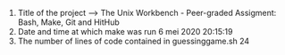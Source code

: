 1. Title of the project --> The Unix Workbench - Peer-graded Assigment: Bash, Make, Git and HitHub
2. Date and time at which make was run 
 6 mei 2020 20:15:19
3. The number of lines of code contained in guessinggame.sh
24
